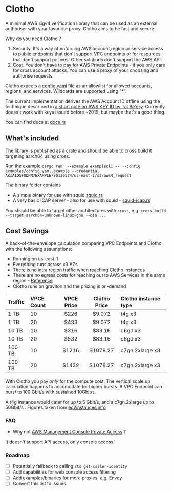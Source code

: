 # Clotho

A minimal AWS sigv4 verification library that can be used as an external authoriser with your favourite proxy.
Clotho aims to be fast and secure.

Why do you need Clotho ?

1. Security. It's a way of enforcing AWS account,region or service access to public endpoints that don't support VPC endpoints or for resources that don't support policies. Other solutions don't support the AWS API.
2. Cost. You don't have to pay for AWS Private Endpoints - if you only care for cross account attacks. You can use a proxy of your choosing and authorise requests.

Clotho expects a [config.yaml](./examples/config.yaml.example) file as an allowlist for allowed accounts, regions, and services.
Wildcards are supported using "*".


The current implementation derives the AWS Account ID offline using the technique described in [a short note on AWS KEY ID by Tal Be'ery](https://medium.com/@TalBeerySec/a-short-note-on-aws-key-id-f88cc4317489). Currently doesn't work with keys issued before ~2019, but maybe that's a good thing.

You can find docs at [docs.rs](https://docs.rs/Clotho/latest)

## What's included

The library is published as a crate and should be able to cross build it targeting aarch64 using cross.


Run the example
`cargo run  --example examplecli -- --config examples/config.yaml.example --credential AKIAIOSFODNN7EXAMPLE/20130524/us-east-1/s3/aws4_request`

The binary folder contains
- A simple binary for use with squid [squid.rs](./src/bin/squid.rs)
- A very basic ICAP server - also for use with squid - [squid-icap.rs](./src/bin/squid-icap.rs)

You should be able to target other architectures with `cross`, e.g.
`cross build --target aarch64-unknown-linux-gnu --bin ...`



## Cost Savings

A back-of-the-envelope calculation comparing VPC Endpoints and Clotho, with the following assumptions:

- Running on us-east-1
- Everything runs across x3 AZs
- There is no intra region traffic when reaching Clotho instances 
- There are no egress costs for reaching out to AWS Services in the same region - [Reference](https://aws.amazon.com/blogs/architecture/overview-of-data-transfer-costs-for-common-architectures/)
- Clotho runs on graviton and the pricing is on-demand

| Traffic | VPCE Count | VPCE Price | Clotho Price | Clotho instance type|
| :-- | :-- |:--: | :--: | :-- |
|  1 TB   | 10                 |  $226    | $9.072  | t4g x3 |
| 1 TB    | 20                 |  $433   | $9.072 | t4g x3 |
| 10 TB   | 10                 |  $316  | $83.16  | c6gd x3 |
| 10 TB   | 20                 |  $532 | $83.16   | c6gd x3 |
| 100 TB  | 10                 |  $1216 | $1078.27 | c7gn.2xlarge x3 |
| 100 TB  | 20                 |  $1432 | $1078.27 | c7gn.2xlarge x3 |

With Clotho you pay _only_ for the compute cost.
The vertical scale up calculation happens to accomodate for higher bursts.
A VPC Endpoint can burst to 100 Gbit/s with sustained 10Gbit/s.

A t4g instance would cater for up to 5 Gbit/s, and a c7gn.2xlarge up to 50Gbit/s . Figures taken from [ec2instances.info](https://instances.vantage.sh/?filter=graviton)


### FAQ
- Why not [AWS Management Console Private Access](https://docs.aws.amazon.com/awsconsolehelpdocs/latest/gsg/console-private-access.html) ?

It doesn't support API access, only console access.

### Roadmap
- [ ] Potentially fallback to calling `sts get-caller-identity`
- [ ] Add capabilities for web console access filtering
- [ ] Add examples/binaries for more proxies, e.g. Envoy
- [ ] Convert this list to issues
